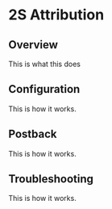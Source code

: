 # 2S Attribution

## Overview

This is what this does

## Configuration

This is how it works.

## Postback

This is how it works. 

## Troubleshooting

This is how it works. 
